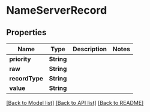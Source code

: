 # NameServerRecord

## Properties
Name | Type | Description | Notes
------------ | ------------- | ------------- | -------------
**priority** | **String** |  | 
**raw** | **String** |  | 
**recordType** | **String** |  | 
**value** | **String** |  | 

[[Back to Model list]](../README#documentation-for-models) [[Back to API list]](../README#documentation-for-api-endpoints) [[Back to README]](../README)


